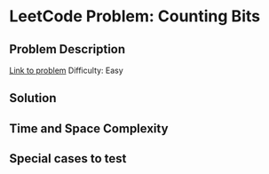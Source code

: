# LeetCode Problem: Counting Bits

## Problem Description
[Link to problem](https://leetcode.com/problems/counting-bits/description/?envType=study-plan-v2&envId=leetcode-75)
Difficulty: Easy

## Solution

## Time and Space Complexity

## Special cases to test
